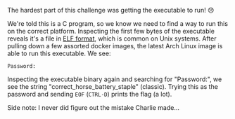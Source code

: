 The hardest part of this challenge was getting the executable to run! 😞

We're told this is a C program, so we know we need to find a way to run this on the correct platform. Inspecting the first few bytes of the executable reveals it's a file in [ELF format](https://en.wikipedia.org/wiki/Executable_and_Linkable_Format), which is common on Unix systems. After pulling down a few assorted docker images, the latest Arch Linux image is able to run this executable. We see:

```
Password:
```

Inspecting the executable binary again and searching for "Password:", we see the string "correct_horse_battery_staple" (classic). Trying this as the password and sending `EOF` (`CTRL-D`) prints the flag (a lot).

Side note: I never did figure out the mistake Charlie made...
